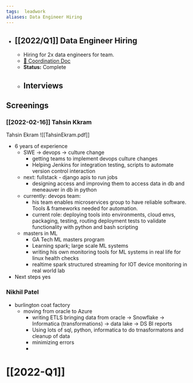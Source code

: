 ```yaml
---
tags:  leadwork
aliases: Data Engineer Hiring
---
```


- ## [[2022/Q1]] Data Engineer Hiring
	- Hiring for 2x data engineers for team.
	- [📝 Coordination Doc](https://docs.google.com/document/d/1khni3ItgwzlzfhZrZ4ftyBXBFk4fjKM02-NGVBC8aCI/edit#)
	- **Status:** Complete
	- ## Interviews
## Screenings
### [[2022-02-16]] Tahsin Kkram


Tahsin Ekram
![[TahsinEkram.pdf]]
- 6 years of experience
	- SWE -> devops -> culture change
		- getting teams to implement devops culture changes
		- Helping Jenkins for integration testing, scripts to automate version control interaction
	- next: fullstack - django apis to run jobs
		- designing access and improving them to access data in db and meneauver in db in python
	- currently: devops team:
		- his team enables microservices group to have reliable software. Tools & frameworks needed for automation.
		- current role: deploying tools into environments, cloud envs, packaging, testing, routing deployment tests to validate functionality with python and bash scripting
	- masters in ML
		- GA Tech ML masters program
		- Learning spark; large scale ML systems
		- writing his own monitoring tools for ML systems in real life for linux health checks
		- realtime spark structured streaming for IOT device monitoring in real world lab
- Next steps yes
### Nikhil Patel
- burlington coat factory
	- moving from oracle to Azure
		- writing ETLS bringing data from oracle -> Snowflake -> Informatica (transformations) -> data lake -> DS BI reports
		- Using lots of sql, python, informatica to do trnasformatons and cleanup of data
		- minimizing errors
		-
# [[2022-Q1]]